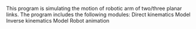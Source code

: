 This program is simulating the motion of robotic arm of two/three planar links.
The program includes the following modules:
Direct kinematics Model
Inverse kinematics Model
Robot animation

